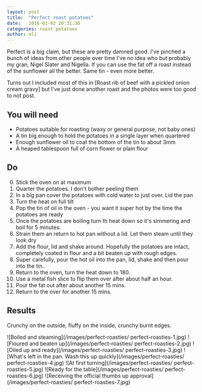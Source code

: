 ```yaml
---
layout: post
title:  "Perfect roast potatoes"
date:   2016-01-02 20:31:30
categories: roast potatoes  
author: oli
---
```


Perfect is a big claim, but these are pretty damned good.  I've pinched a bunch of ideas from other people over time I've no idea who but probably my gran, Nigel Slater and Nigella.  If you can use the fat off a roast instead of the sunflower all the better.  Same tin - even more better.

Turns out I included most of this in [Roast rib of beef with a pickled onion cream gravy] but I've just done another roast and the photos were too good to not post.

## You will need

* Potatoes suitable for roasting (waxy or general purpose, not baby ones)
* A tin big enough to hold the potatoes in a single layer when quartered
* Enough sunflower oil to coat the bottom of the tin to about 3mm
* A heaped tablespoon full of corn flower or plain flour


## Do

0. Stick the oven on at maximum
1. Quarter the potatoes. I don't bother peeling them
2. In a big pan cover the potatoes with cold water to just over. Lid the pan
3. Turn the heat on full tilt
4. Pop the tin of oil in the oven - you want it super hot by the time the potatoes are ready
5. Once the potatoes are boiling turn th heat down so it's simmering and boil for 5 minutes.
6. Strain them an return to hot pan without a lid.  Let them steam until they look dry
7. Add the flour, lid and shake around.  Hopefully the potatoes are intact, completely coated in flour and a bit beaten up with rough edges.
8. Super carefully, pour the hot oil into the pan, lid, shake and then pour into the tin..
9. Return to the oven, turn the heat down to 180.
10. Use a metal fish slice to flip them over after about half an hour.
11. Pour the fat out after about another 15 mins.
12. Return to the over for another 15 mins.



## Results

Crunchy on the outside, fluffy on the inside, crunchy burnt edges.


![Boiled and steaming](/images/perfect-roasties/ perfect-roasties-1.jpg)
![Floured and beaten up](/images/perfect-roasties/ perfect-roasties-2.jpg)
![Oiled up and ready](/images/perfect-roasties/ perfect-roasties-3.jpg)
![What's left in the pan.  Wash this up quickly](/images/perfect-roasties/ perfect-roasties-4.jpg)
![At first turning](/images/perfect-roasties/ perfect-roasties-5.jpg)
![Ready for the table](/images/perfect-roasties/ perfect-roasties-6.jpg)
![Receiving the official thumbs up approval](/images/perfect-roasties/ perfect-roasties-7.jpg)
